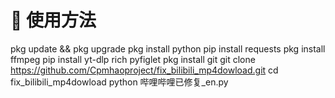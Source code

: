 # 📌 使用方法
pkg update && pkg upgrade
pkg install python
pip install requests
pkg install ffmpeg
pip install yt-dlp rich pyfiglet
pkg install git
git clone https://github.com/Cpmhaoproject/fix_bilibili_mp4dowload.git
cd fix_bilibili_mp4dowload
python 哔哩哔哩已修复_en.py
## 
